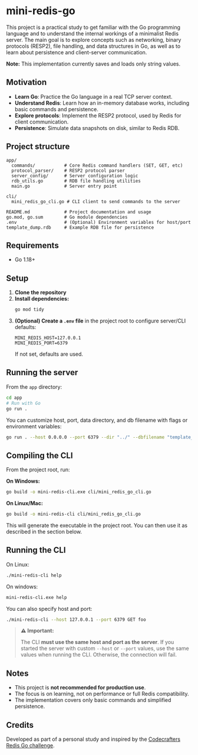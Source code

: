 # mini-redis-go

This project is a practical study to get familiar with the Go programming language and to understand the internal workings of a minimalist Redis server. The main goal is to explore concepts such as networking, binary protocols (RESP2), file handling, and data structures in Go, as well as to learn about persistence and client-server communication.

**Note:** This implementation currently saves and loads only string values.

## Motivation

- **Learn Go**: Practice the Go language in a real TCP server context.
- **Understand Redis**: Learn how an in-memory database works, including basic commands and persistence.
- **Explore protocols**: Implement the RESP2 protocol, used by Redis for client communication.
- **Persistence**: Simulate data snapshots on disk, similar to Redis RDB.

## Project structure

```
app/
  commands/           # Core Redis command handlers (SET, GET, etc)
  protocol_parser/    # RESP2 protocol parser
  server_config/      # Server configuration logic
  rdb_utils.go        # RDB file handling utilities
  main.go             # Server entry point

cli/
  mini_redis_go_cli.go # CLI client to send commands to the server

README.md             # Project documentation and usage
go.mod, go.sum        # Go module dependencies
.env                  # (Optional) Environment variables for host/port
template_dump.rdb     # Example RDB file for persistence
```

## Requirements

- Go 1.18+

## Setup

1. **Clone the repository**
2. **Install dependencies:**
   ```sh
   go mod tidy
   ```
3. **(Optional) Create a `.env` file** in the project root to configure server/CLI defaults:
   ```env
   MINI_REDIS_HOST=127.0.0.1
   MINI_REDIS_PORT=6379
   ```
   If not set, defaults are used.

## Running the server

From the `app` directory:
```sh
cd app
# Run with Go
go run .
```

You can customize host, port, data directory, and db filename with flags or environment variables:
```sh
go run . --host 0.0.0.0 --port 6379 --dir "../" --dbfilename "template_dump.rdb"
```

## Compiling the CLI

From the project root, run:

**On Windows:**
```sh
go build -o mini-redis-cli.exe cli/mini_redis_go_cli.go
```

**On Linux/Mac:**
```sh
go build -o mini-redis-cli cli/mini_redis_go_cli.go
```

This will generate the executable in the project root. You can then use it as described in the section below.

## Running the CLI

On Linux:
```sh
./mini-redis-cli help
```

On windows:
```sh
mini-redis-cli.exe help
```

You can also specify host and port:
```sh
./mini-redis-cli --host 127.0.0.1 --port 6379 GET foo
```

> **⚠️ Important:**
> 
> The CLI **must use the same host and port as the server**. If you started the server with custom `--host` or `--port` values, use the same values when running the CLI. Otherwise, the connection will fail.


## Notes

- This project is **not recommended for production use**.
- The focus is on learning, not on performance or full Redis compatibility.
- The implementation covers only basic commands and simplified persistence.

## Credits

Developed as part of a personal study and inspired by the [Codecrafters Redis Go challenge](https://codecrafters.io/challenges/redis). 